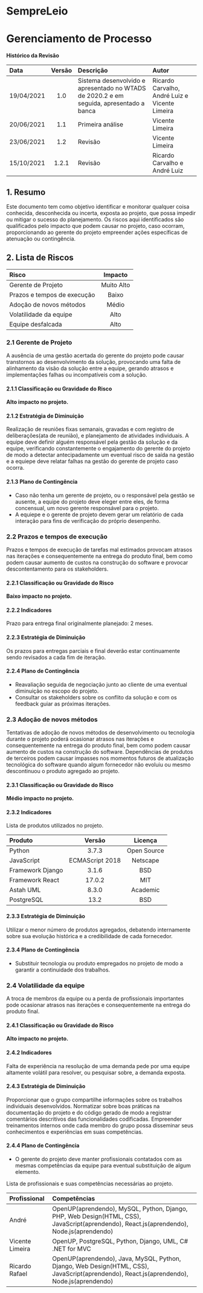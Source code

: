 # **SempreLeio**
# **Gerenciamento de Processo**

**Histórico da Revisão**

| Data | Versão | Descrição | Autor 
| :--- | :---:| :------- | :----- |
| 19/04/2021 | 1.0 | Sistema desenvolvido e apresentado no WTADS de 2020.2 e em seguida, apresentado a banca | Ricardo Carvalho, André Luiz e Vicente Limeira |
| 20/06/2021 | 1.1 | Primeira análise | Vicente Limeira | 
| 23/06/2021 | 1.2 | Revisão | Vicente Limeira |
| 15/10/2021 | 1.2.1 | Revisão | Ricardo Carvalho e André Luiz |


## 1. Resumo

Este documento tem como objetivo identificar e monitorar qualquer coisa conhecida, desconhecida ou incerta, exposta ao projeto, que possa impedir ou mitigar o sucesso do planejamento. Os riscos aqui identificados são qualificados pelo impacto que podem causar no projeto, caso ocorram, proporcionando ao gerente do projeto empreender ações específicas de atenuação ou contingência.

## 2. Lista de Riscos

| Risco | Impacto |
| :----- | :------: |
| Gerente de Projeto | Muito Alto |
| Prazos e tempos de execução | Baixo |
| Adoção de novos métodos | Médio |
| Volatilidade da equipe | Alto |
| Equipe desfalcada | Alto |


### 2.1 Gerente de Projeto

A ausência de uma gestão acertada do gerente do projeto pode causar transtornos ao desenvolvimento da solução, provocando uma falta de alinhamento da visão da solução entre a equipe, gerando atrasos e implementações falhas ou incompatíveis com a solução.  

#### 2.1.1 Classificação ou Gravidade do Risco

**Alto impacto no projeto.**

#### 2.1.2 Estratégia de Diminuição

Realização de reuniões fixas semanais, gravadas e com registro de deliberações(ata de reunião), e planejamento de atividades individuais.
A equipe deve definir alguém responsável pela gestão da solução e da equipe, verificando constantemente o engajamento do gerente do projeto de modo a detectar antecipadamente um eventual risco de saída na gestão e a equiepe deve relatar falhas na gestão do gerente de projeto caso ocorra.

#### 2.1.3 Plano de Contingência

* Caso não tenha um gerente de projeto, ou o responsável pela gestão se ausente, a equipe do projeto deve eleger entre eles, de forma concensual, um novo gerente responsável para o projeto.
* A equiepe e o gerente de projeto devem gerar um relatório de cada interação para fins de verificação do próprio desenpenho. 

### 2.2 Prazos e tempos de execução

Prazos e tempos de execução de tarefas mal estimados provocam atrasos nas iterações e consequentemente na entrega do produto final, bem como podem causar aumento de custos na construção do software e provocar descontentamento para os stakeholders.

#### 2.2.1 Classificação ou Gravidade do Risco

**Baixo impacto no projeto.**

#### 2.2.2 Indicadores

Prazo para entrega final originalmente planejado: 2 meses. 

#### 2.2.3 Estratégia de Diminuição

Os prazos para entregas parciais e final deverão estar continuamente sendo revisados a cada fim de iteração.

#### 2.2.4 Plano de Contingência

* Reavaliação seguida de negociação junto ao cliente de uma eventual diminuição no escopo do projeto.
* Consultar os stakeholders sobre os conflito da solução e com os feedback guiar as próximas iterações.

### 2.3 Adoção de novos métodos

Tentativas de adoção de novos métodos de desenvolvimento ou tecnologia durante o projeto poderá ocasionar atrasos nas iterações e consequentemente na entrega do produto final, bem como podem causar aumento de custos na construção do software. Dependências de produtos de terceiros podem causar impasses nos momentos futuros de atualização tecnológica do software quando algum fornecedor não evoluiu ou mesmo descontinuou o produto agregado ao projeto.

#### 2.3.1 Classificação ou Gravidade do Risco

**Médio impacto no projeto.**

#### 2.3.2 Indicadores

Lista de produtos utilizados no projeto.

| Produto | Versão | Licença |
| :---- | :---: | :-----: |
| Python | 3.7.3 | Open Source |
| JavaScript | ECMAScript 2018 | Netscape |
| Framework Django | 3.1.6 | BSD |
| Framework React | 17.0.2 | MIT |
| Astah UML | 8.3.0 | Academic |
| PostgreSQL | 13.2 | BSD |


#### 2.3.3 Estratégia de Diminuição

Utilizar o menor número de produtos agregados, debatendo internamente sobre sua evolução histórica e a credibilidade de cada fornecedor.

#### 2.3.4 Plano de Contingência

* Substituir tecnologia ou produto empregados no projeto de modo a garantir a continuidade dos trabalhos.

### 2.4 Volatilidade da equipe

A troca de membros da equipe ou a perda de profissionais importantes pode ocasionar atrasos nas iterações e consequentemente na entrega do produto final.

#### 2.4.1 Classificação ou Gravidade do Risco

**Alto impacto no projeto.**

#### 2.4.2 Indicadores

Falta de experiência na resolução de uma demanda pede por uma equipe altamente volátil para resolver, ou pesquisar sobre, a demanda exposta.

#### 2.4.3 Estratégia de Diminuição

Proporcionar que o grupo compartilhe informações sobre os trabalhos individuais desenvolvidos. Normatizar sobre boas práticas na documentação do projeto e do código gerado de modo a registrar comentários descritivos das funcionalidades codificadas.
Empreender treinamentos internos onde cada membro do grupo possa disseminar seus conhecimentos e experiências em suas competências.

#### 2.4.4 Plano de Contingência

* O gerente do projeto deve manter profissionais contatados com as mesmas competências da equipe para eventual substituição de algum elemento.

Lista de profissionais e suas competências necessárias ao projeto.

| Profissional | Competências |
| :---- | :--------- |
| André | OpenUP(aprendendo), MySQL, Python, Django, PHP, Web Design(HTML, CSS), JavaScript(aprendendo), React.js(aprendendo), Node.js(aprendendo) | 
| Vicente Limeira | OpenUP, PostgreSQL, Python, Django, UML, C# .NET for MVC |
| Ricardo Rafael | OpenUP(aprendendo), Java, MySQL, Python, Django, Web Design(HTML, CSS), JavaScript(aprendendo), React.js(aprendendo), Node.js(aprendendo) |